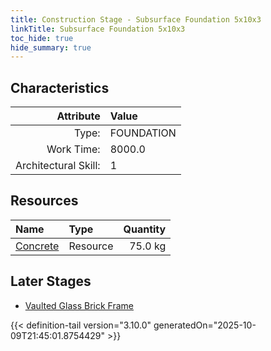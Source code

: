 ```yaml
---
title: Construction Stage - Subsurface Foundation 5x10x3
linkTitle: Subsurface Foundation 5x10x3
toc_hide: true
hide_summary: true
---
```

<!-- This is generated by the MarsSim HelpGenertor, do not edit. -->

## Characteristics

| Attribute      | Value |
|--------:|:------|
|Type:|FOUNDATION|
|Work Time:|8000.0|
|Architectural Skill:|1|

## Resources

| Name | Type | Quantity |
|:-----|:-----|-----:|
|[Concrete](/docs/definitions/resource/concrete)|Resource|75.0 kg|

## Later Stages
- [Vaulted Glass Brick Frame](/docs/definitions/construction/vaulted-glass-brick-frame)



{{< definition-tail version="3.10.0" generatedOn="2025-10-09T21:45:01.8754429" >}}

